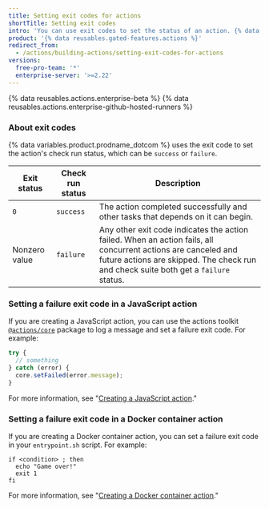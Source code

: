 ```yaml
---
title: Setting exit codes for actions
shortTitle: Setting exit codes
intro: 'You can use exit codes to set the status of an action. {% data variables.product.prodname_dotcom %} displays statuses to indicate passing or failing actions.'
product: '{% data reusables.gated-features.actions %}'
redirect_from:
  - /actions/building-actions/setting-exit-codes-for-actions
versions:
  free-pro-team: '*'
  enterprise-server: '>=2.22'
---
```


{% data reusables.actions.enterprise-beta %}
{% data reusables.actions.enterprise-github-hosted-runners %}

### About exit codes

{% data variables.product.prodname_dotcom %} uses the exit code to set the action's check run status, which can be `success` or `failure`.

Exit status | Check run status | Description
------------|------------------|------------
`0` | `success` | The action completed successfully and other tasks that depends on it can begin.
Nonzero value | `failure` | Any other exit code indicates the action failed. When an action fails, all concurrent actions are canceled and future actions are skipped. The check run and check suite both get a `failure` status.

### Setting a failure exit code in a JavaScript action

If you are creating a JavaScript action, you can use the actions toolkit [`@actions/core`](https://github.com/actions/toolkit/tree/master/packages/core) package to log a message and set a failure exit code. For example:

```javascript
try {
  // something
} catch (error) {
  core.setFailed(error.message);
}
```

For more information, see "[Creating a JavaScript action](/articles/creating-a-javascript-action)."

### Setting a failure exit code in a Docker container action

If you are creating a Docker container action, you can set a failure exit code in your `entrypoint.sh` script. For example:

```
if <condition> ; then
  echo "Game over!"
  exit 1
fi
```

For more information, see "[Creating a Docker container action](/articles/creating-a-docker-container-action)."
